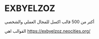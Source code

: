 # EXBYELZOZ
أكتر من 500 قالب اكسل للمجال العملي والشخصي 

القوالب اهي 
https://exbyelzoz.neocities.org/
